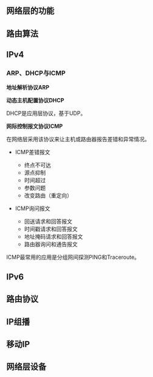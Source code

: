 ## 网络层的功能







## 路由算法









## IPv4





### ARP、DHCP与ICMP

**地址解析协议ARP**







**动态主机配置协议DHCP**

DHCP是应用层协议，基于UDP。









**网际控制报文协议ICMP**

在网络层采用该协议来让主机或路由器报告差错和异常情况。

* ICMP差错报文
  * 终点不可达
  * 源点抑制
  * 时间超过
  * 参数问题
  * 改变路由（重定向）

* ICMP询问报文
  * 回送请求和回答报文
  * 时间戳请求和回答报文
  * 地址掩码请求和回答报文
  * 路由器询问和通告报文

ICMP最常用的应用是分组网间探测PING和Traceroute。















## IPv6







## 路由协议







## IP组播







## 移动IP







## 网络层设备

